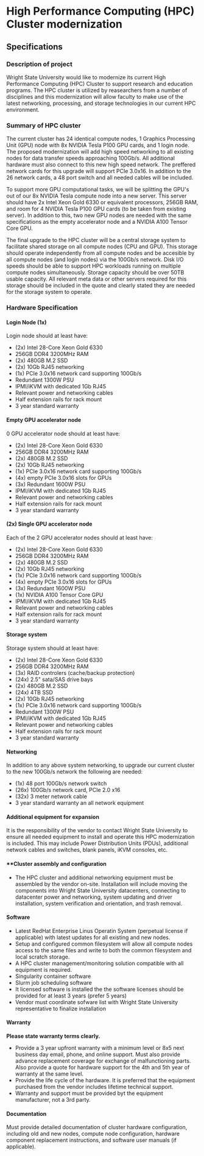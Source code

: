 # High Performance Computing (HPC) Cluster modernization

## Specifications

### Description of project

Wright State University would like to modernize its current High Performance Computing (HPC) Cluster to support research and education programs. The HPC cluster is utilized by reasearchers from a number of disciplines and this modernization will allow faculty to make use of the latest networking, processing, and storage technologies in our current HPC environment.

### Summary of HPC cluster

The current cluster has 24 identical compute nodes, 1 Graphics Processing Unit (GPU) node with 8x NVIDIA Tesla P100 GPU cards, and 1 login node. The proposed modernization will add high speed networking to all existing nodes for data transfer speeds approaching 100Gb/s. All additional hardware must also connect to this new high speed network. The preffered network cards for this upgrade will support PCIe 3.0x16. In addition to the 26 network cards, a 48 port switch and all needed cables will be included.

To support more GPU computational tasks, we will be splitting the GPU's out of our 8x NVIDIA Tesla compute node into a new server. This server should have 2x Intel Xeon Gold 6330 or equivalent processors, 256GB RAM, and room for 4 NVIDIA Tesla P100 GPU cards (to be taken from existing server). In addition to this, two new GPU nodes are needed with the same specifications as the empty accelerator node and a NVIDIA A100 Tensor Core GPU.

The final upgrade to the HPC cluster will be a central storage system to facilitate shared storage on all compute nodes (CPU and GPU). This storage should operate independently from all compute nodes and be accesible by all compute nodes (and login nodes) via the 100Gb/s network. Disk I/O speeds should be able to support HPC workloads running on multiple compute nodes simultaneously. Storage capacity should be over 50TB usable capacity. All relevant meta data or other servers required for this storage should be included in the quote and clearly stated they are needed for the storage system to operate.

### Hardware Specification

#### **Login Node (1x)**

Login node should at least have:

* (2x) Intel 28-Core Xeon Gold 6330
* 256GB DDR4 3200MHz RAM
* (2x) 480GB M.2 SSD
* (2x) 10Gb RJ45 networking
* (1x) PCIe 3.0x16 network card supporting 100Gb/s
* Redundant 1300W PSU
* IPMI/iKVM with dedicated 1Gb RJ45
* Relevant power and networking cables
* Half extension rails for rack mount
* 3 year standard warranty

#### **Empty GPU accelerator node**

0 GPU accelerator node should at least have:

* (2x) Intel 28-Core Xeon Gold 6330
* 256GB DDR4 3200MHz RAM
* (2x) 480GB M.2 SSD
* (2x) 10Gb RJ45 networking
* (1x) PCIe 3.0x16 network card supporting 100Gb/s
* (4x) empty PCIe 3.0x16 slots for GPUs
* (3x) Redundant 1600W PSU
* IPMI/iKVM with dedicated 1Gb RJ45
* Relevant power and networking cables
* Half extension rails for rack mount
* 3 year standard warranty

#### **(2x) Single GPU accelerator node**

Each of the 2 GPU accelerator nodes should at least have:

* (2x) Intel 28-Core Xeon Gold 6330
* 256GB DDR4 3200MHz RAM
* (2x) 480GB M.2 SSD
* (2x) 10Gb RJ45 networking
* (1x) PCIe 3.0x16 network card supporting 100Gb/s
* (4x) empty PCIe 3.0x16 slots for GPUs
* (3x) Redundant 1600W PSU
* (1x) NVIDIA A100 Tensor Core GPU
* IPMI/iKVM with dedicated 1Gb RJ45
* Relevant power and networking cables
* Half extension rails for rack mount
* 3 year standard warranty

#### **Storage system**

Storage system should at least have:

* (2x) Intel 28-Core Xeon Gold 6330
* 256GB DDR4 3200MHz RAM
* (3x) RAID controlers (cache/backup protection)
* (24x) 2.5" sata/SAS drive bays
* (2x) 480GB M.2 SSD
* (24x) 4TB SSD
* (2x) 10Gb RJ45 networking
* (1x) PCIe 3.0x16 network card supporting 100Gb/s
* Redundant 1300W PSU
* IPMI/iKVM with dedicated 1Gb RJ45
* Relevant power and networking cables
* Half extension rails for rack mount
* 3 year standard warranty

#### **Networking**

In addition to any above system networking, to upgrade our current cluster to the new 100Gb/s network the following are needed:

* (1x) 48 port 100Gb/s network switch
* (26x) 100Gb/s network card, PCIe 2.0 x16
* (32x) 3 meter network cable
* 3 year standard warranty an all network equipment

#### **Additional equipment for expansion**

It is the responsibility of the vendor to contact Wright State University to ensure all needed equipment to install and operate this HPC modernization is included. This may include Power Distribution Units (PDUs), additional network cables and switches, blank panels, iKVM consoles, etc.

#### **Cluster assembly and configuration

* The HPC cluster and additional networking equipment must be assembled by the vendor on-site. Installation will include moving the components into Wright State University datacenters, connecting to datacenter power and networking, system updating and driver installation, system verification and orientation, and trash removal.

#### **Software**

* Latest RedHat Enterprise Linus Operatin System (perpetual license if applicable) with latest updates for all existing and new nodes.
* Setup and configured common filesystem will allow all compute nodes access to the same files and write to both the common filesystem and local scratch storage.
* A HPC cluster management/monitoring solution compatible with all equipment is required.
* Singularity container software
* Slurm job scheduling software
* It licensed software is installed the the software licenses should be provided for at least 3 years (prefer 5 years)
* Vendor must coordinate sofware list with Wright State University representative to finalize installation

#### **Warranty**

**Please state warranty terms clearly.**

* Provide a 3 year upfront warranty with a minimum level or 8x5 next business day email, phone, and online support. Must also provide advance replacement coverage for exchange of malfunctioning parts. Also provide a quote for hardware support for the 4th and 5th year of warranty at the same level.
* Provide the life cycle of the hardware. It is preferred that the equipment purchased from the vendor includes lifetime technical support.
* Warranty and support must be provided byt the equipment manufacturer, not a 3rd party.

#### **Documentation**

Must provide detailed documentation of cluster hardware configuration, including old and new nodes, compute node configuration, hardware component replacement instructions, and software user manuals (if applicable).


